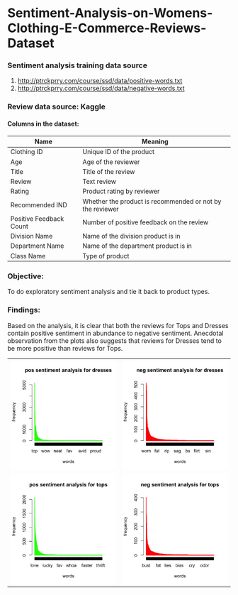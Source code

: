 # Sentiment-Analysis-on-Womens-Clothing-E-Commerce-Reviews-Dataset

### Sentiment analysis training data source 
1. http://ptrckprry.com/course/ssd/data/positive-words.txt
2. http://ptrckprry.com/course/ssd/data/negative-words.txt

### Review data source: Kaggle
#### Columns in the dataset:

|Name|Meaning|
|--|--|
|Clothing ID|Unique ID of the product|
|Age|Age of the reviewer|
|Title|Title of the review|
|Review|Text review|
|Rating|Product rating by reviewer
|Recommended IND|Whether the product is recommended or not by the reviewer|
|Positive Feedback Count|Number of positive feedback on the review|
|Division Name|Name of the division product is in|
|Department Name|Name of the department product is in|
|Class Name|Type of product|

### Objective: 
To do exploratory sentiment analysis and tie it back to product types.

### Findings: 
Based on the analysis, it is clear that both the reviews for Tops and Dresses contain positive sentiment in abundance to negative sentiment. Anecdotal observation from the plots also suggests that reviews for Dresses tend to be more positive than reviews for Tops.

| | |
|--|--|
|![](https://github.com/ntanej3/Sentiment-Analysis-on-Womens-Clothing-E-Commerce-Reviews-Dataset/blob/master/analysis/positive_sentiment_analysis_for_dresses.png)|![](https://github.com/ntanej3/Sentiment-Analysis-on-Womens-Clothing-E-Commerce-Reviews-Dataset/blob/master/analysis/negative_sentiment_analysis_for_dresses.png)|
|![](https://github.com/ntanej3/Sentiment-Analysis-on-Womens-Clothing-E-Commerce-Reviews-Dataset/blob/master/analysis/positive_sentiment_analysis_for_tops.png)|![](https://github.com/ntanej3/Sentiment-Analysis-on-Womens-Clothing-E-Commerce-Reviews-Dataset/blob/master/analysis/negative_sentiment_analysis_for_tops.png)|


